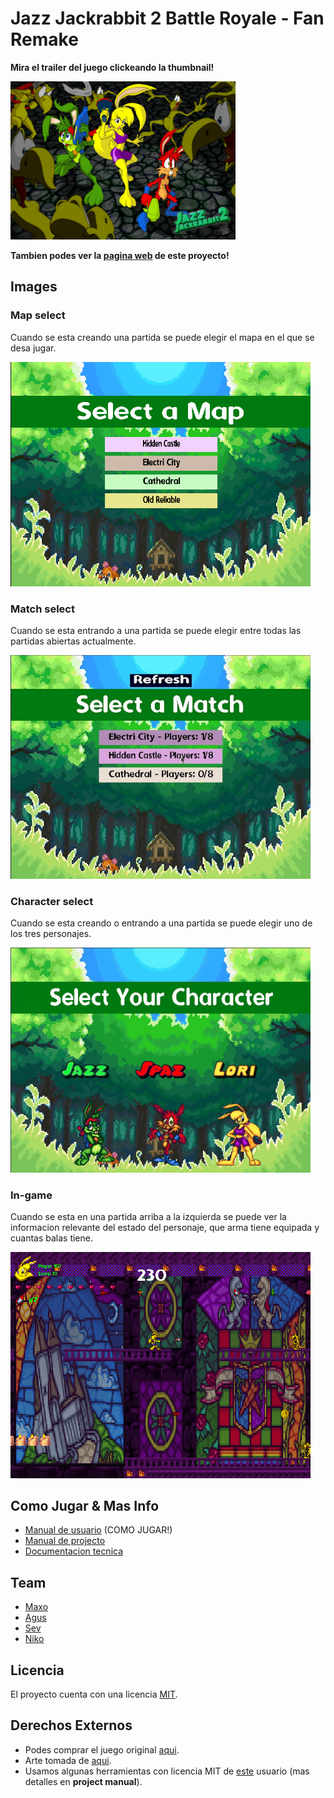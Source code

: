 # Jazz Jackrabbit 2 Battle Royale - Fan Remake

**Mira el trailer del juego clickeando la thumbnail!**

[<img width=360 src="./docs/img/thumb.jpg" alt="TRAILER" />](https://www.youtube.com/watch?v=yL4jmEFELbI)

**Tambien podes ver la [pagina web](https://atusgames.github.io/#/jazz-jackrabbit-2-remake) de este proyecto!**

## Images

### Map select

Cuando se esta creando una partida se puede elegir el mapa en el que se desa jugar.

<img width=480 src="./docs/img/map.png" alt="img" />

### Match select

Cuando se esta entrando a una partida se puede elegir entre todas las partidas abiertas actualmente.

<img width=480 src="./docs/img/match.jpg" alt="img" />

### Character select

Cuando se esta creando o entrando a una partida se puede elegir uno de los tres personajes.

<img width=480 src="./docs/img/select.gif" alt="img" />

### In-game

Cuando se esta en una partida arriba a la izquierda se puede ver la informacion relevante del estado del personaje, que arma tiene equipada y cuantas balas tiene.

<img width=480 src="./docs/img/ingame.png" alt="img" />

## Como Jugar & Mas Info

- [Manual de usuario](./docs/user_manual.md) (COMO JUGAR!)
- [Manual de projecto](./docs/project_manual.md)
- [Documentacion tecnica](./docs/documentation.md)

## Team

- [Maxo](https://github.com/maxogod)
- [Agus](https://github.com/agustinbarbalase)
- [Sev](https://github.com/SantiSev)
- [Niko](https://github.com/nrsanchezfiuba)

## Licencia

El proyecto cuenta con una licencia [MIT](./LICENSE).

## Derechos Externos

* Podes comprar el juego original [aqui](https://www.gog.com/en/game/jazz_jackrabbit_2_collection).
* Arte tomada de [aqui](https://www.spriters-resource.com/pc_computer/jazzjackrabbit2thesecretfiles/).
* Usamos algunas herramientas con licencia MIT de [este](https://github.com/eldipa) usuario (mas detalles en **project manual**).
